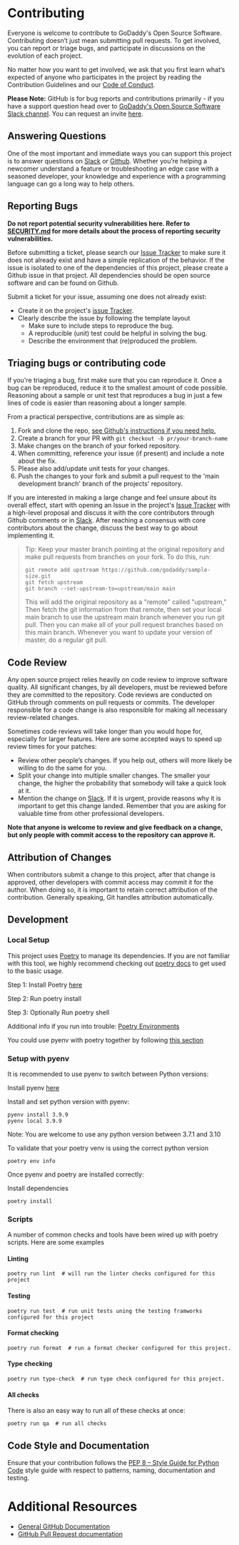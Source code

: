 # Contributing

Everyone is welcome to contribute to GoDaddy's Open Source Software.
Contributing doesn’t just mean submitting pull requests. To get involved,
you can report or triage bugs, and participate in discussions on the
evolution of each project.

No matter how you want to get involved, we ask that you first learn what’s
expected of anyone who participates in the project by reading the Contribution
Guidelines and our [Code of Conduct][coc].

**Please Note:** GitHub is for bug reports and contributions primarily -
if you have a support question head over to [GoDaddy's Open Source
Software Slack channel][slack]. You can request an invite
[here][invite].

## Answering Questions

One of the most important and immediate ways you can support this project is
to answer questions on [Slack][slack] or [Github][issues]. Whether you’re
helping a newcomer understand a feature or troubleshooting an edge case with a
seasoned developer, your knowledge and experience with a programming language
can go a long way to help others.

## Reporting Bugs

**Do not report potential security vulnerabilities here. Refer to
[SECURITY.md](./SECURITY.md) for more details about the process of reporting
security vulnerabilities.**

Before submitting a ticket, please search our [Issue Tracker][issues] to make
sure it does not already exist and have a simple replication of the behavior. If
the issue is isolated to one of the dependencies of this project, please create
a Github issue in that project. All dependencies should be open source software
and can be found on Github.

Submit a ticket for your issue, assuming one does not already exist:
  - Create it on the project's [issue Tracker][issues].
  - Clearly describe the issue by following the template layout
    - Make sure to include steps to reproduce the bug.
    - A reproducible (unit) test could be helpful in solving the bug.
    - Describe the environment that (re)produced the problem.

## Triaging bugs or contributing code

If you're triaging a bug, first make sure that you can reproduce it. Once a bug
can be reproduced, reduce it to the smallest amount of code possible. Reasoning
about a sample or unit test that reproduces a bug in just a few lines of code
is easier than reasoning about a longer sample.

From a practical perspective, contributions are as simple as:
1. Fork and clone the repo, [see Github's instructions if you need help.][fork]
1. Create a branch for your PR with `git checkout -b pr/your-branch-name`
1. Make changes on the branch of your forked repository.
1. When committing, reference your issue (if present) and include a note about
  the fix.
1. Please also add/update unit tests for your changes.
1. Push the changes to your fork and submit a pull request to the 'main
   development branch' branch of the projects' repository.

If you are interested in making a large change and feel unsure about its overall
effect, start with opening an Issue in the project's [Issue Tracker][issues]
with a high-level proposal and discuss it with the core contributors through
Github comments or in [Slack][slack]. After reaching a consensus with core
contributors about the change, discuss the best way to go about implementing it.

> Tip: Keep your master branch pointing at the original repository and make
>  pull requests from branches on your fork. To do this, run:
>   ```
> git remote add upstream https://github.com/godaddy/sample-size.git
> git fetch upstream
> git branch --set-upstream-to=upstream/main main
>   ```
>   This will add the original repository as a "remote" called "upstream," Then
>   fetch the git information from that remote, then set your local main
>   branch to use the upstream main branch whenever you run git pull. Then you
>   can make all of your pull request branches based on this main branch.
>   Whenever you want to update your version of master, do a regular git pull.

## Code Review

Any open source project relies heavily on code review to improve software
quality. All significant changes, by all developers, must be reviewed before
they are committed to the repository. Code reviews are conducted on GitHub
through comments on pull requests or commits. The developer responsible for a
code change is also responsible for making all necessary review-related changes.

Sometimes code reviews will take longer than you would hope for, especially for
larger features. Here are some accepted ways to speed up review times for your
patches:

- Review other people’s changes. If you help out, others will more likely be
willing to do the same for you.
- Split your change into multiple smaller changes. The smaller your change,
the higher the probability that somebody will take a quick look at it.
- Mention the change on [Slack][slack]. If it is urgent, provide reasons why it
is important to get this change landed. Remember that you are asking for valuable
time from other professional developers.

**Note that anyone is welcome to review and give feedback on a change, but only
people with commit access to the repository can approve it.**

## Attribution of Changes

When contributors submit a change to this project, after that change is
approved, other developers with commit access may commit it for the author. When
doing so, it is important to retain correct attribution of the contribution.
Generally speaking, Git handles attribution automatically.

## Development

### Local Setup

This project uses [Poetry](https://python-poetry.org/) to manage its dependencies. If you are not familiar with this tool, we highly recommend checking out [poetry docs](https://python-poetry.org/docs/) to get used to the basic usage.

Step 1: Install Poetry [here](https://python-poetry.org/docs/#installation) 

Step 2: Run poetry install

Step 3: Optionally Run poetry shell

Additional info if you run into trouble: [Poetry Environments](https://python-poetry.org/docs/managing-environments/)

You could use pyenv with poetry together by following [this section](#setup-with-pyenv)

### Setup with pyenv

It is recommended to use pyenv to switch between Python versions:

Install pyenv [here](https://github.com/pyenv/pyenv#installation)

Install and set python version with pyenv:

```console
pyenv install 3.9.9
pyenv local 3.9.9
```

Note: You are welcome to use any python version between 3.7.1 and 3.10

To validate that your poetry venv is using the correct python version

```console
poetry env info
```

Once pyenv and poetry are installed correctly:

Install dependencies

```console
poetry install
```

### Scripts

A number of common checks and tools have been wired up with poetry scripts. Here are some examples

#### Linting
```
poetry run lint  # will run the linter checks configured for this project
```

#### Testing
```
poetry run test  # run unit tests uning the testing framworks configured for this project
```

#### Format checking
```
poetry run format  # run a format checker configured for this project.
```

#### Type checking
```
poetry run type-check  # run type check configured for this project.
```

#### All checks
There is also an easy way to run all of these checks at once:

```
poetry run qa  # run all checks
```

## Code Style and Documentation

Ensure that your contribution follows the [PEP 8 – Style Guide for Python Code](https://www.python.org/dev/peps/pep-0008/) style guide with respect to patterns, naming, documentation and testing.

# Additional Resources

- [General GitHub Documentation](https://help.github.com/)
- [GitHub Pull Request documentation](https://help.github.com/send-pull-requests/)

[issues]: https://github.com/godaddy/sample-size/issues
[coc]: ./CODE_OF_CONDUCT.md
[slack]: https://godaddy-oss.slack.com/
[fork]: https://help.github.com/en/articles/fork-a-repo
[invite]: https://godaddy-oss-slack.herokuapp.com
